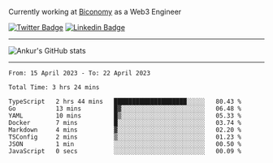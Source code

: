 Currently working at [Biconomy](https://biconomy.io/) as a Web3 Engineer

 [![Twitter Badge](https://img.shields.io/badge/-@ankurdubey521-1ca0f1?style=flat-square&labelColor=1ca0f1&logo=twitter&logoColor=white&link=https://twitter.com/ankurdubey521)](https://twitter.com/ankurdubey521) [![Linkedin Badge](https://img.shields.io/badge/-ankurdubey521-blue?style=flat-square&logo=Linkedin&logoColor=white&link=https://www.linkedin.com/in/ankurdubey521/)](https://www.linkedin.com/in/ankurdubey521/)

<hr/>

![Ankur's GitHub stats](https://github-readme-stats.vercel.app/api?username=ankurdubey521&count_private=true&theme=radical)

<hr/>

<!--START_SECTION:waka-->

```text
From: 15 April 2023 - To: 22 April 2023

Total Time: 3 hrs 24 mins

TypeScript   2 hrs 44 mins   ████████████████████░░░░░   80.43 %
Go           13 mins         █▓░░░░░░░░░░░░░░░░░░░░░░░   06.48 %
YAML         10 mins         █▒░░░░░░░░░░░░░░░░░░░░░░░   05.33 %
Docker       7 mins          █░░░░░░░░░░░░░░░░░░░░░░░░   03.74 %
Markdown     4 mins          ▓░░░░░░░░░░░░░░░░░░░░░░░░   02.20 %
TSConfig     2 mins          ▒░░░░░░░░░░░░░░░░░░░░░░░░   01.23 %
JSON         1 min           ░░░░░░░░░░░░░░░░░░░░░░░░░   00.50 %
JavaScript   0 secs          ░░░░░░░░░░░░░░░░░░░░░░░░░   00.09 %
```

<!--END_SECTION:waka-->
